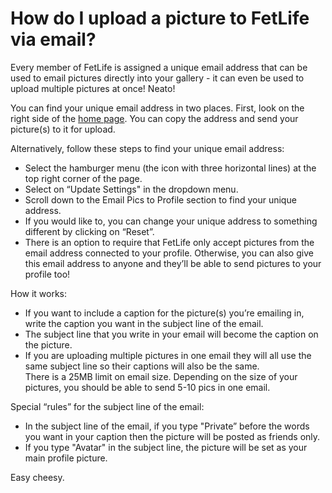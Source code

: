 # How do I upload a picture to FetLife via email?

Every member of FetLife is assigned a unique email address that can be used to email pictures directly into your gallery - it can even be used to upload multiple pictures at once! Neato! 

You can find your unique email address in two places.  First, look on the right side of the [home page](https://fetlife.com/home/v5).  You can copy the address and send your picture(s) to it for upload. 

Alternatively, follow these steps to find your unique email address:
- Select the hamburger menu (the icon with three horizontal lines) at the top right corner of the page.
- Select on “Update Settings" in the dropdown menu.
- Scroll down to the Email Pics to Profile section to find your unique address.  
- If you would like to, you can change your unique address to something different by clicking on “Reset”.
- There is an option to require that FetLife only accept pictures from the email address connected to your profile. Otherwise, you can also give this email address to anyone and they’ll be able to send pictures to your profile too!

How it works:
- If you want to include a caption for the picture(s) you’re emailing in, write the caption you want in the subject line of the email.
- The subject line that you write in your email will become the caption on the picture. 
- If you are uploading multiple pictures in one email they will all use the same subject line so their captions will also be the same.  
There is a 25MB limit on email size. Depending on the size of your pictures, you should be able to send 5-10 pics in one email.

Special “rules” for the subject line of the email:
- In the subject line of the email, if you type "Private” before the words you want in your caption then the picture will be posted as friends only. 
- If you type "Avatar" in the subject line, the picture will be set as your main profile picture.

Easy cheesy.

